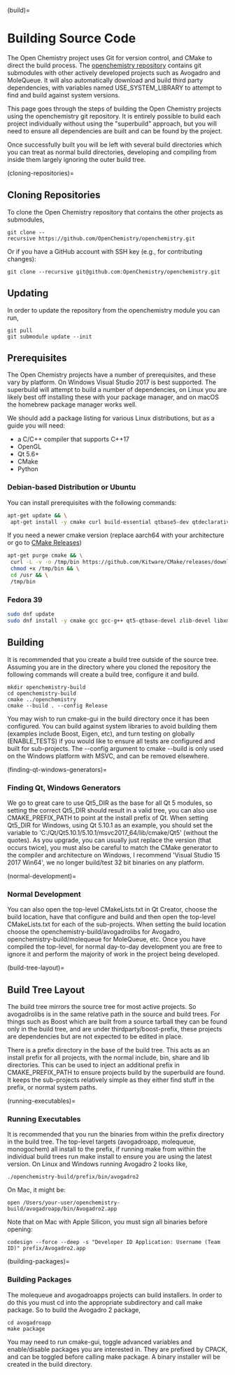 (build)=

# Building Source Code

The Open Chemistry project uses Git for version control, and CMake to
direct the build process. The [openchemistry
repository](https://github.com/OpenChemistry/openchemistry) contains
git submodules with other actively developed projects such as Avogadro and
MoleQueue. It will also automatically download and build third party dependencies, with variables named USE_SYSTEM_LIBRARY to attempt to find and build against system versions.

This page goes through the steps of building the Open Chemistry projects
using the openchemistry git repository. It is entirely possible to build
each project individually without using the "superbuild" approach, but
you will need to ensure all dependencies are built and can be found by
the project.

Once successfully built you will be left with several build
directories which you can treat as normal build directories, developing
and compiling from inside them largely ignoring the outer build tree.

(cloning-repositories)=

## Cloning Repositories

To clone the Open Chemistry repository that
contains the other projects as submodules,

```shell
git clone --recursive https://github.com/OpenChemistry/openchemistry.git
```

Or if you have a GitHub account with SSH key (e.g., for contributing 
changes):

```shell
git clone --recursive git@github.com:OpenChemistry/openchemistry.git
```

## Updating

In order to update the repository from the openchemistry module you can
run,

```shell
git pull
git submodule update --init
```

## Prerequisites

The Open Chemistry projects have a number of prerequisites, and these
vary by platform. On Windows Visual Studio 2017 is best supported. The
superbuild will attempt to build a number of dependencies, on Linux you
are likely best off installing these with your package manager, and on
macOS the homebrew package manager works well.

We should add a package listing for various Linux distributions, but as
a guide you will need:

- a C/C++ compiler that supports C++17
- OpenGL
- Qt 5.6+
- CMake
- Python

### Debian-based Distribution or Ubuntu

You can install prerequisites with the following commands:

```bash
apt-get update && \
 apt-get install -y cmake curl build-essential qtbase5-dev qtdeclarative5-dev zlib1g-dev libxml2-dev git libqt5svg5-dev libqt5gui5 libqt5concurrent5 rapidjson && \
```
If you need a newer cmake version (replace aarch64 with your architecture or go to [CMake Releases](https://github.com/Kitware/CMake/releases/latest/))
```bash
apt-get purge cmake && \
 curl -L -v -o /tmp/bin https://github.com/Kitware/CMake/releases/download/v3.26.5/cmake-3.26.5-linux-aarch64.sh && \
 chmod +x /tmp/bin && \
 cd /usr && \
 /tmp/bin
```

### Fedora 39

```bash
sudo dnf update
sudo dnf install -y cmake gcc gcc-g++ qt5-qtbase-devel zlib-devel libxml2-devel git curl qt5-qtsvg-devel kernel-devel glew-devel
```

## Building

It is recommended that you create a build tree outside of the source
tree. Assuming you are in the directory where you cloned the repository
the following commands will create a build tree, configure it and build.

```shell
mkdir openchemistry-build
cd openchemistry-build
cmake ../openchemistry
cmake --build . --config Release
```

You may wish to run cmake-gui in the build directory once it has been
configured. You can build against system libraries to avoid building
them (examples include Boost, Eigen, etc), and turn testing on globally
(ENABLE_TESTS) if you would like to ensure all tests are configured and
built for sub-projects. The --config argument to cmake --build is only
used on the Windows platform with MSVC, and can be removed elsewhere.

(finding-qt-windows-generators)=

### Finding Qt, Windows Generators

We go to great care to use Qt5_DIR as the base for all Qt 5 modules, so
setting the correct Qt5_DIR should result in a valid tree, you can also
use CMAKE_PREFIX_PATH to point at the install prefix of Qt. When setting
Qt5_DIR for Windows, using Qt 5.10.1 as an example, you should set the
variable to 'C:/Qt/Qt5.10.1/5.10.1/msvc2017_64/lib/cmake/Qt5' (without
the quotes). As you upgrade, you can usually just replace the version
(that occurs twice), you must also be careful to match the CMake
generator to the compiler and architecture on Windows, I recommend
'Visual Studio 15 2017 Win64', we no longer build/test 32 bit binaries
on any platform.

(normal-development)=

### Normal Development

You can also open the top-level CMakeLists.txt in Qt Creator, choose the
build location, have that configure and build and then open the
top-level CMakeLists.txt for each of the sub-projects. When setting the
build location choose the openchemistry-build/avogadrolibs for Avogadro,
openchemistry-build/molequeue for MoleQueue, etc. Once you have compiled
the top-level, for normal day-to-day development you are free to ignore
it and perform the majority of work in the project being developed.

(build-tree-layout)=

## Build Tree Layout

The build tree mirrors the source tree for most active projects. So
avogadrolibs is in the same relative path in the source and build trees.
For things such as Boost which are built from a source tarball they can
be found only in the build tree, and are under thirdparty/boost-prefix,
these projects are dependencies but are not expected to be edited in
place.

There is a prefix directory in the base of the build tree. This acts as
an install prefix for all projects, with the normal include, bin, share
and lib directories. This can be used to inject an additional prefix in
CMAKE_PREFIX_PATH to ensure projects build by the superbuild are found.
It keeps the sub-projects relatively simple as they either find stuff in
the prefix, or normal system paths.

(running-executables)=

### Running Executables

It is recommended that you run the binaries from within the prefix
directory in the build tree. The top-level targets (avogadroapp,
molequeue, monogochem) all install to the prefix, if running make from
within the individual build trees run make install to ensure you are
using the latest version. On Linux and Windows running Avogadro 2 looks
like,

```shell
./openchemistry-build/prefix/bin/avogadro2
```

On Mac, it might be:

```shell
open /Users/your-user/openchemistry-build/avogadroapp/bin/Avogadro2.app
```

Note that on Mac with Apple Silicon, you must sign all binaries before opening:
```shell
codesign --force --deep -s "Developer ID Application: Username (Team ID)" prefix/Avogadro2.app
```

(building-packages)=

### Building Packages

The molequeue and avogadroapps projects can build installers.
In order to do this you must cd into the appropriate subdirectory and
call make package. So to build the Avogadro 2 package,

```shell
cd avogadroapp
make package
```

You may need to run cmake-gui, toggle advanced variables and
enable/disable packages you are interested in. They are prefixed by
CPACK, and can be toggled before calling make package. A binary
installer will be created in the build directory.
